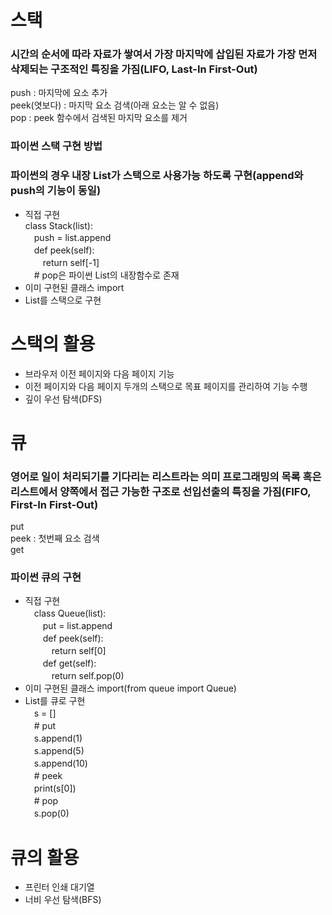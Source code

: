 # 스택
### 시간의 순서에 따라 자료가 쌓여서 가장 마지막에 삽입된 자료가 가장 먼저 삭제되는 구조적인 특징을 가짐(LIFO, Last-In First-Out)   
push : 마지막에 요소 추가  
peek(엿보다) : 마지막 요소 검색(아래 요소는 알 수 없음)   
pop : peek 함수에서 검색된 마지막 요소를 제거

### 파이썬 스택 구현 방법
### 파이썬의 경우 내장 List가 스택으로 사용가능 하도록 구현(append와 push의 기능이 동일)   
* 직접 구현   
class Stack(list):   
　push = list.append   
　def peek(self):   
　　return self[-1]   
　\# pop은 파이썬 List의 내장함수로 존재   
* 이미 구현된 클래스 import   
* List를 스택으로 구현

# 스택의 활용
* 브라우저 이전 페이지와 다음 페이지 기능
* 이전 페이지와 다음 페이지 두개의 스택으로 목표 페이지를 관리하여 기능 수행
* 깊이 우선 탐색(DFS)

# 큐
### 영어로 일이 처리되기를 기다리는 리스트라는 의미 프로그래밍의 목록 혹은 리스트에서 양쪽에서 접근 가능한 구조로 선입선출의 특징을 가짐(FIFO, First-In First-Out)
put   
peek : 첫번째 요소 검색   
get   
### 파이썬 큐의 구현
* 직접 구현   
　class Queue(list):   
　　put = list.append   
　　def peek(self):   
　　　return self[0]   
　　def get(self):   
　　　return self.pop(0)
* 이미 구현된 클래스 import(from queue import Queue)
* List를 큐로 구현   
　s = []   
　\# put   
　s.append(1)   
　s.append(5)   
　s.append(10)   
　\# peek   
　print(s[0])   
　\# pop   
　s.pop(0)   
# 큐의 활용
* 프린터 인쇄 대기열
* 너비 우선 탐색(BFS)
